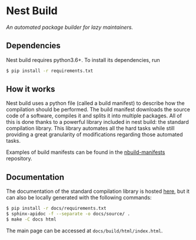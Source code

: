 # Nest Build

*An automated package builder for lazy maintainers.*

## Dependencies

Nest build requires python3.6+. To install its dependencies, run

```bash
$ pip install -r requirements.txt
```

## How it works

Nest build uses a python file (called a build manifest) to describe how the compilation should be performed. The build manifest downloads the source code of a software, compiles it and splits it into multiple packages.
All of this is done thanks to a powerful library included in nest build: the standard compilation library. This library automates all the hard tasks while still providing a great granularity of modifications regarding those automated tasks.

Examples of build manifests can be found in the [nbuild-manifests](https://github.com/raven-os/nbuild-manifests/) repository.

## Documentation

The documentation of the standard compilation library is hosted [here](https://docs.raven-os.org/nbuild/master/), but it can also be locally generated with the following commands:

```bash
$ pip install -r docs/requirements.txt
$ sphinx-apidoc -f --separate -o docs/source/ .
$ make -C docs html
```

The main page can be accessed at `docs/build/html/index.html`.

